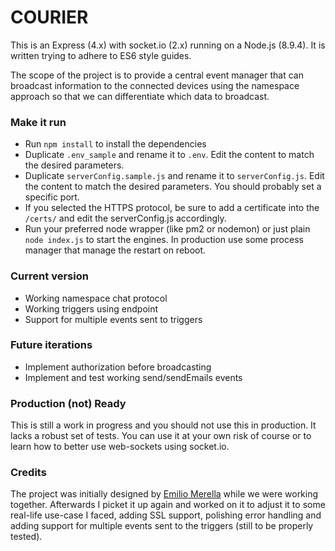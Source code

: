 # COURIER

This is an Express (4.x) with socket.io (2.x) running on a Node.js (8.9.4). It is written trying to adhere to ES6 style guides.

The scope of the project is to provide a central event manager that can broadcast information to the connected devices using the namespace approach so that we can differentiate which data to broadcast.

### Make it run

- Run `npm install` to install the dependencies
- Duplicate `.env_sample` and rename it to `.env`. Edit the content to match the desired parameters.
- Duplicate `serverConfig.sample.js` and rename it to `serverConfig.js`. Edit the content to match the desired parameters. You should probably set a specific port.
- If you selected the HTTPS protocol, be sure to add a certificate into the `/certs/` and edit the serverConfig.js accordingly.
- Run your preferred node wrapper (like pm2 or nodemon) or just plain `node index.js` to start the engines. In production use some process manager that manage the restart on reboot.

### Current version

- Working namespace chat protocol
- Working triggers using endpoint
- Support for multiple events sent to triggers

### Future iterations

- Implement authorization before broadcasting
- Implement and test working send/sendEmails events

### Production (not) Ready

 This is still a work in progress and you should not use this in production. It lacks a robust set of tests. You can use it at your own risk of course or to learn how to better use web-sockets using socket.io.

### Credits

The project was initially designed by [Emilio Merella](https://github.com/emiliomerella) while we were working together.
Afterwards I picket it up again and worked on it to adjust it to some real-life use-case I faced, adding SSL support, polishing error handling and adding support for multiple events sent to the triggers (still to be properly tested).
